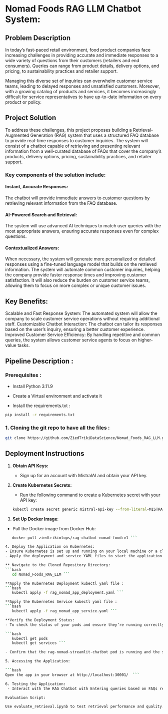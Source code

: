 # Nomad Foods RAG LLM Chatbot System:

## Problem Description
In today’s fast-paced retail environment, food product companies face increasing challenges in providing accurate and immediate responses to a wide variety of questions from their customers (retailers and end consumers). Queries can range from product details, delivery options, and pricing, to sustainability practices and retailer support.

Managing this diverse set of inquiries can overwhelm customer service teams, leading to delayed responses and unsatisfied customers. Moreover, with a growing catalog of products and services, it becomes increasingly difficult for service representatives to have up-to-date information on every product or policy.

## Project Solution
To address these challenges, this project proposes building a Retrieval-Augmented Generation (RAG) system that uses a structured FAQ database to provide real-time responses to customer inquiries. The system will consist of a chatbot capable of retrieving and presenting relevant information from a well-curated database of FAQs that cover the company’s products, delivery options, pricing, sustainability practices, and retailer support.

### Key components of the solution include:

#### Instant, Accurate Responses: 
The chatbot will provide immediate answers to customer questions by retrieving relevant information from the FAQ database.
#### AI-Powered Search and Retrieval: 
The system will use advanced AI techniques to match user queries with the most appropriate answers, ensuring accurate responses even for complex questions.
#### Contextualized Answers: 
When necessary, the system will generate more personalized or detailed responses using a fine-tuned language model that builds on the retrieved information.
The system will automate common customer inquiries, helping the company provide faster response times and improving customer satisfaction. It will also reduce the burden on customer service teams, allowing them to focus on more complex or unique customer issues.

## Key Benefits:
Scalable and Fast Response System: The automated system will allow the company to scale customer service operations without requiring additional staff.
Customizable Chatbot Interaction: The chatbot can tailor its responses based on the user’s inquiry, ensuring a better customer experience.
Improved Customer Service Efficiency: By handling repetitive and common queries, the system allows customer service agents to focus on higher-value tasks.


## Pipeline Description :

### Prerequisites :

* Install Python 3.11.9

* Create a Virtual environment and activate it

* Install the requirements.txt :
```bash
pip install -r requirements.txt
```

### 1. Cloning the git repo to have all the files :

```bash
git clone https://github.com/ZiedTrikiDataScience/Nomad_Foods_RAG_LLM.git
```


## Deployment Instructions

1. **Obtain API Keys:**
   - Sign up for an account with MistralAI and obtain your API key.

2. **Create Kubernetes Secrets:**
   - Run the following command to create a Kubernetes secret with your API key:
   
   ```bash
   kubectl create secret generic mistral-api-key --from-literal=MISTRAL_API_KEY=<your-api-key> ```

3. **Set Up Docker Image**:
 - Pull the Docker image from Docker Hub:

```bash
   docker pull ziedtrikimlops/rag-chatbot-nomad-food:v1 ```

4. Deploy the Application on Kubernetes:
- Ensure Kubernetes is set up and running on your local machine or a cloud provider.
- Apply the deployment and service YAML files to start the application on Kubernetes:

** Navigate to the Cloned Repository Directory:
```bash
   cd Nomad_Foods_RAG_LLM ```

**Apply the Kubernetes Deployment kubectl yaml file :
```bash
   kubectl apply -f rag_nomad_app_deployment.yaml ```

**Apply the Kubernetes Service kubectl yaml file :
```bash
   kubectl apply -f rag_nomad_app_service.yaml ```

**Verify the Deployment Status:
- To check the status of your pods and ensure they’re running correctly:

```bash
   kubectl get pods
   kubectl get services ```

- Confirm that the rag-nomad-streamlit-chatbot pod is running and the service is accessible.

5. Accessing the Application:

```bash 
Open the app in your browser at http://localhost:30001/  ```

6. Testing the Application:
 - Interact with the RAG Chatbot with Entering queries based on FAQs related to Nomad Foods and test the enhanced response given by the app

Evaluation Script:

Use evaluate_retrieval.ipynb to test retrieval performance and quality. This notebook allows you to assess the accuracy of retrieved information compared to ground truth data.
